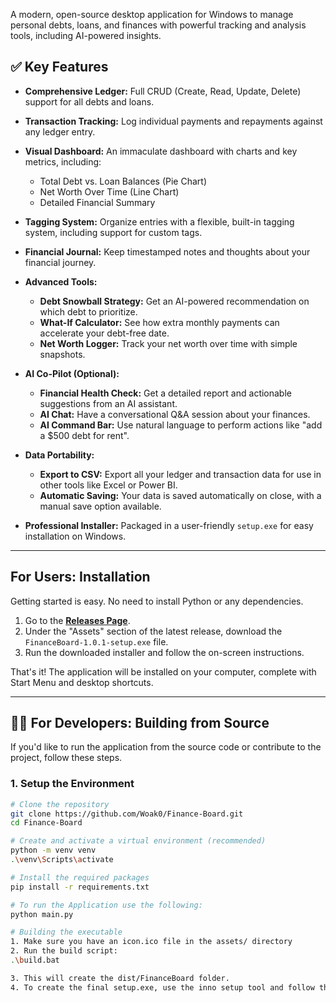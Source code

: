 A modern, open-source desktop application for Windows to manage personal debts, loans, and finances with powerful tracking and analysis tools, including AI-powered insights.

## ✅ Key Features

- **Comprehensive Ledger:** Full CRUD (Create, Read, Update, Delete) support for all debts and loans.

- **Transaction Tracking:** Log individual payments and repayments against any ledger entry.

- **Visual Dashboard:** An immaculate dashboard with charts and key metrics, including:
  - Total Debt vs. Loan Balances (Pie Chart)
  - Net Worth Over Time (Line Chart)
  - Detailed Financial Summary

- **Tagging System:** Organize entries with a flexible, built-in tagging system, including support for custom tags.

- **Financial Journal:** Keep timestamped notes and thoughts about your financial journey.

- **Advanced Tools:**
  - **Debt Snowball Strategy:** Get an AI-powered recommendation on which debt to prioritize.
  - **What-If Calculator:** See how extra monthly payments can accelerate your debt-free date.
  - **Net Worth Logger:** Track your net worth over time with simple snapshots.

- **AI Co-Pilot (Optional):**
  - **Financial Health Check:** Get a detailed report and actionable suggestions from an AI assistant.
  - **AI Chat:** Have a conversational Q&A session about your finances.
  - **AI Command Bar:** Use natural language to perform actions like "add a $500 debt for rent".

- **Data Portability:**
  - **Export to CSV:** Export all your ledger and transaction data for use in other tools like Excel or Power BI.
  - **Automatic Saving:** Your data is saved automatically on close, with a manual save option available.

- **Professional Installer:** Packaged in a user-friendly `setup.exe` for easy installation on Windows.

---

## For Users: Installation

Getting started is easy. No need to install Python or any dependencies.

1.  Go to the [**Releases Page**](https://github.com/Woak0/Finance-Board/releases/latest).
2.  Under the "Assets" section of the latest release, download the `FinanceBoard-1.0.1-setup.exe` file.
3.  Run the downloaded installer and follow the on-screen instructions.

That's it! The application will be installed on your computer, complete with Start Menu and desktop shortcuts.

---

## 👨‍💻 For Developers: Building from Source

If you'd like to run the application from the source code or contribute to the project, follow these steps.

### 1. Setup the Environment

```bash
# Clone the repository
git clone https://github.com/Woak0/Finance-Board.git
cd Finance-Board

# Create and activate a virtual environment (recommended)
python -m venv venv
.\venv\Scripts\activate

# Install the required packages
pip install -r requirements.txt

# To run the Application use the following:
python main.py

# Building the executable
1. Make sure you have an icon.ico file in the assets/ directory
2. Run the build script:
.\build.bat

3. This will create the dist/FinanceBoard folder.
4. To create the final setup.exe, use the inno setup tool and follow the steps in the wizard.
```

